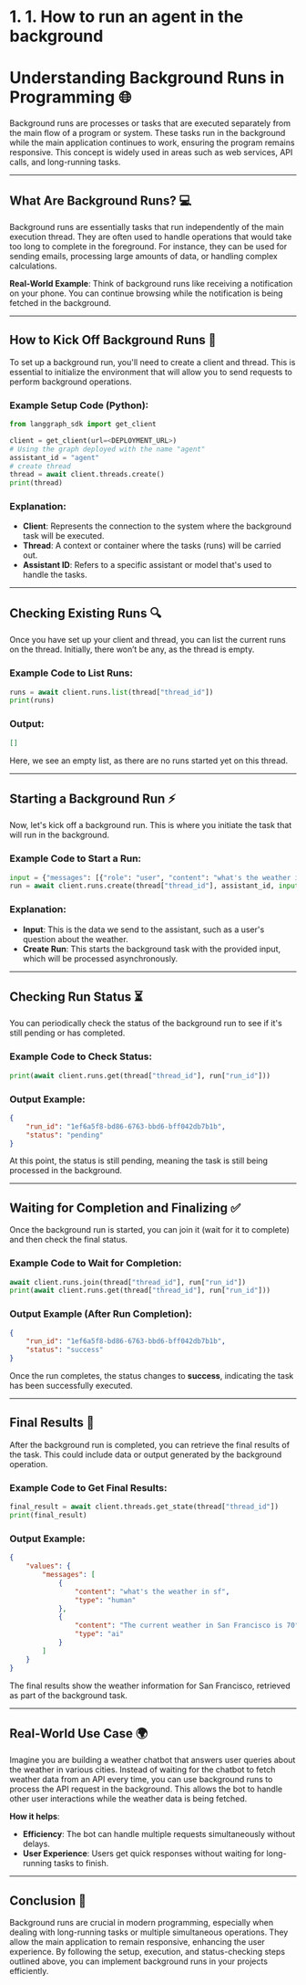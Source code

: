 # 1. 1. How to run an agent in the background

# **Understanding Background Runs in Programming** 🌐

Background runs are processes or tasks that are executed separately from the main flow of a program or system. These tasks run in the background while the main application continues to work, ensuring the program remains responsive. This concept is widely used in areas such as web services, API calls, and long-running tasks.

---

## **What Are Background Runs?** 💻

Background runs are essentially tasks that run independently of the main execution thread. They are often used to handle operations that would take too long to complete in the foreground. For instance, they can be used for sending emails, processing large amounts of data, or handling complex calculations.

**Real-World Example**: Think of background runs like receiving a notification on your phone. You can continue browsing while the notification is being fetched in the background.

---

## **How to Kick Off Background Runs** 🚀

To set up a background run, you'll need to create a client and thread. This is essential to initialize the environment that will allow you to send requests to perform background operations.

### Example Setup Code (Python):

```python
from langgraph_sdk import get_client

client = get_client(url=<DEPLOYMENT_URL>)
# Using the graph deployed with the name "agent"
assistant_id = "agent"
# create thread
thread = await client.threads.create()
print(thread)
```

### Explanation:
- **Client**: Represents the connection to the system where the background task will be executed.
- **Thread**: A context or container where the tasks (runs) will be carried out.
- **Assistant ID**: Refers to a specific assistant or model that's used to handle the tasks.

---

## **Checking Existing Runs** 🔍

Once you have set up your client and thread, you can list the current runs on the thread. Initially, there won’t be any, as the thread is empty.

### Example Code to List Runs:

```python
runs = await client.runs.list(thread["thread_id"])
print(runs)
```

### Output:

```json
[]
```

Here, we see an empty list, as there are no runs started yet on this thread.

---

## **Starting a Background Run** ⚡

Now, let's kick off a background run. This is where you initiate the task that will run in the background.

### Example Code to Start a Run:

```python
input = {"messages": [{"role": "user", "content": "what's the weather in sf"}]}
run = await client.runs.create(thread["thread_id"], assistant_id, input=input)
```

### Explanation:
- **Input**: This is the data we send to the assistant, such as a user's question about the weather.
- **Create Run**: This starts the background task with the provided input, which will be processed asynchronously.

---

## **Checking Run Status** ⏳

You can periodically check the status of the background run to see if it's still pending or has completed.

### Example Code to Check Status:

```python
print(await client.runs.get(thread["thread_id"], run["run_id"]))
```

### Output Example:

```json
{
    "run_id": "1ef6a5f8-bd86-6763-bbd6-bff042db7b1b",
    "status": "pending"
}
```

At this point, the status is still pending, meaning the task is still being processed in the background.

---

## **Waiting for Completion and Finalizing** ✅

Once the background run is started, you can join it (wait for it to complete) and then check the final status.

### Example Code to Wait for Completion:

```python
await client.runs.join(thread["thread_id"], run["run_id"])
print(await client.runs.get(thread["thread_id"], run["run_id"]))
```

### Output Example (After Run Completion):

```json
{
    "run_id": "1ef6a5f8-bd86-6763-bbd6-bff042db7b1b",
    "status": "success"
}
```

Once the run completes, the status changes to **success**, indicating the task has been successfully executed.

---

## **Final Results** 🎯

After the background run is completed, you can retrieve the final results of the task. This could include data or output generated by the background operation.

### Example Code to Get Final Results:

```python
final_result = await client.threads.get_state(thread["thread_id"])
print(final_result)
```

### Output Example:

```json
{
    "values": {
        "messages": [
            {
                "content": "what's the weather in sf",
                "type": "human"
            },
            {
                "content": "The current weather in San Francisco is 70°F with partly cloudy skies.",
                "type": "ai"
            }
        ]
    }
}
```

The final results show the weather information for San Francisco, retrieved as part of the background task.

---

## **Real-World Use Case** 🌍

Imagine you are building a weather chatbot that answers user queries about the weather in various cities. Instead of waiting for the chatbot to fetch weather data from an API every time, you can use background runs to process the API request in the background. This allows the bot to handle other user interactions while the weather data is being fetched.

**How it helps**:
- **Efficiency**: The bot can handle multiple requests simultaneously without delays.
- **User Experience**: Users get quick responses without waiting for long-running tasks to finish.

---

## **Conclusion** 🎉

Background runs are crucial in modern programming, especially when dealing with long-running tasks or multiple simultaneous operations. They allow the main application to remain responsive, enhancing the user experience. By following the setup, execution, and status-checking steps outlined above, you can implement background runs in your projects efficiently.
